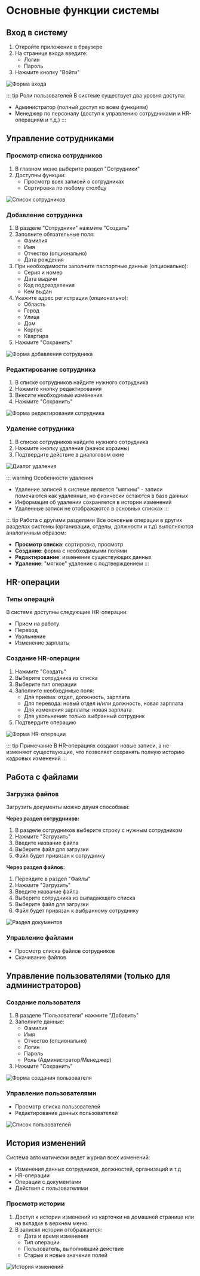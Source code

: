 # Основные функции системы

## Вход в систему

1. Откройте приложение в браузере
2. На странице входа введите:
   - Логин
   - Пароль
3. Нажмите кнопку "Войти"

![Форма входа](../assets/login.png)

::: tip Роли пользователей
В системе существует два уровня доступа:
- Администратор (полный доступ ко всем функциям)
- Менеджер по персоналу (доступ к управлению сотрудниками и HR-операциям и т.д.)
:::

## Управление сотрудниками

### Просмотр списка сотрудников

1. В главном меню выберите раздел "Сотрудники"
2. Доступны функции:
   - Просмотр всех записей о сотрудниках
   - Сортировка по любому столбцу

![Список сотрудников](../assets/employees-list.png)

### Добавление сотрудника

1. В разделе "Сотрудники" нажмите "Cоздать"
2. Заполните обязательные поля:
   - Фамилия
   - Имя
   - Отчество (опционально)
   - Дата рождения
3. При необходимости заполните паспортные данные (опционально):
   - Серия и номер
   - Дата выдачи
   - Код подразделения
   - Кем выдан
4. Укажите адрес регистрации (опционально):
   - Область
   - Город
   - Улица
   - Дом
   - Корпус
   - Квартира
5. Нажмите "Сохранить"

![Форма добавления сотрудника](../assets/employee-form.png)

### Редактирование сотрудника

1. В списке сотрудников найдите нужного сотрудника
2. Нажмите кнопку редактирования
3. Внесите необходимые изменения
4. Нажмите "Сохранить"

![Форма редактирования сотрудника](../assets/employee-edit.png)

### Удаление сотрудника

1. В списке сотрудников найдите нужного сотрудника
2. Нажмите кнопку удаления (значок корзины)
3. Подтвердите действие в диалоговом окне

![Диалог удаления](../assets/delete-dialog.png)

::: warning Особенности удаления
- Удаление записей в системе является "мягким" - записи помечаются как удаленные, но физически остаются в базе данных
- Информация об удалении сохраняется в истории изменений
- Удаленные записи не отображаются в основных списках
:::

::: tip Работа с другими разделами
Все основные операции в других разделах системы (организации, отделы, должности и т.д) выполняются аналогичным образом:

- **Просмотр списка**: сортировка, просмотр
- **Создание**: форма с необходимыми полями
- **Редактирование**: изменение существующих данных
- **Удаление**: "мягкое" удаление с подтверждением
:::

## HR-операции

### Типы операций

В системе доступны следующие HR-операции:
- Прием на работу
- Перевод
- Увольнение
- Изменение зарплаты

### Создание HR-операции

1. Нажмите "Создать"
2. Выберите сотрудника из списка
3. Выберите тип операции
4. Заполните необходимые поля:
   - Для приема: отдел, должность, зарплата
   - Для перевода: новый отдел и/или должность, новая зарплата
   - Для изменения зарплаты: новая зарплата
   - Для увольнения: только выбранный сотрудник
5. Подтвердите операцию

![Форма HR-операции](../assets/hr-operation.png)

::: tip Примечание
В HR-операциях создают новые записи, а не изменяют существующие, что позволяет сохранять полную историю кадровых изменений
:::

## Работа с файлами

### Загрузка файлов

Загрузить документы можно двумя способами:

**Через раздел сотрудников:**
1. В разделе сотрудников выберите строку с нужным сотрудником
2. Нажмите "Загрузить"
3. Введите название файла
4. Выберите файл для загрузки
5. Файл будет привязан к сотруднику

**Через раздел файлов:**
1. Перейдите в раздел "Файлы"
2. Нажмите "Загрузить"
3. Введите название файла
4. Выберите сотрудника из выпадающего списка
5. Выберите файл для загрузки
6. Файл будет привязан к выбранному сотруднику

![Раздел документов](../assets/file.png)

### Управление файлами

- Просмотр списка файлов сотрудников
- Скачивание файлов

## Управление пользователями (только для администраторов)

### Создание пользователя

1. В разделе "Пользователи" нажмите "Добавить"
2. Заполните данные:
   - Фамилия
   - Имя
   - Отчество (опционально)
   - Логин
   - Пароль
   - Роль (Администратор/Менеджер)
3. Нажмите "Сохранить"

![Форма создания пользователя](../assets/user-form.png)

### Управление пользователями

- Просмотр списка пользователей
- Редактирование данных пользователей

![Список пользователей](../assets/users-list.png)

## История изменений

Система автоматически ведет журнал всех изменений:
- Изменения данных сотрудников, должностей, организаций и т.д
- HR-операции
- Операции с документами
- Действия с пользователями

### Просмотр истории

1. Доступ к истории изменений из карточки на домашней странице или на вкладке в верхнем меню:
2. В записях истории отображается:
   - Дата и время изменения
   - Тип операции
   - Пользователь, выполнивший действие
   - Старые и новые значения полей

![История изменений](../assets/history.png)
